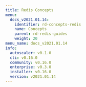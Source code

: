 ```yaml
---
title: Redis Concepts
menu:
  docs_v2021.01.14:
    identifier: rd-concepts-redis
    name: Concepts
    parent: rd-redis-guides
    weight: 20
menu_name: docs_v2021.01.14
info:
  autoscaler: v0.1.0
  cli: v0.16.0
  community: v0.16.0
  enterprise: v0.3.0
  installer: v0.16.0
  version: v2021.01.14
---
```


